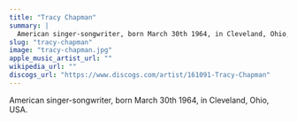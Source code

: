 ```yaml
---
title: "Tracy Chapman"
summary: |
  American singer-songwriter, born March 30th 1964, in Cleveland, Ohio, USA.
slug: "tracy-chapman"
image: "tracy-chapman.jpg"
apple_music_artist_url: ""
wikipedia_url: ""
discogs_url: "https://www.discogs.com/artist/161091-Tracy-Chapman"
---
```


American singer-songwriter, born March 30th 1964, in Cleveland, Ohio, USA.